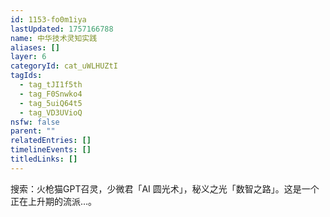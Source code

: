 ```yaml
---
id: 1153-fo0m1iya
lastUpdated: 1757166788
name: 中华技术灵知实践
aliases: []
layer: 6
categoryId: cat_uWLHUZtI
tagIds:
  - tag_tJI1f5th
  - tag_F0Snwko4
  - tag_5uiQ64t5
  - tag_VD3UVioQ
nsfw: false
parent: ""
relatedEntries: []
timelineEvents: []
titledLinks: []
---
```


搜索：火枪猫GPT召灵，少微君「AI 圆光术」，秘义之光「数智之路」。这是一个正在上升期的流派…。